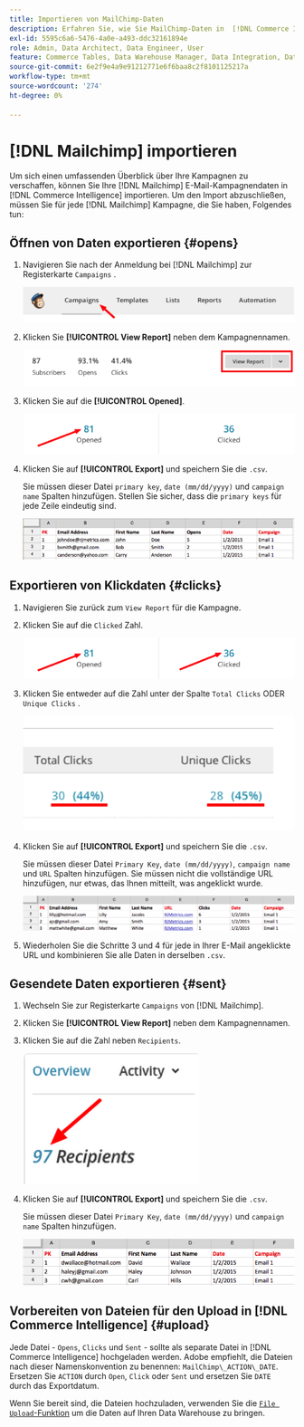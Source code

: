 ```yaml
---
title: Importieren von MailChimp-Daten
description: Erfahren Sie, wie Sie MailChimp-Daten in  [!DNL Commerce Intelligence].
exl-id: 5595c6a6-5476-4a0e-a493-ddc32161894e
role: Admin, Data Architect, Data Engineer, User
feature: Commerce Tables, Data Warehouse Manager, Data Integration, Data Import/Export
source-git-commit: 6e2f9e4a9e91212771e6f6baa8c2f8101125217a
workflow-type: tm+mt
source-wordcount: '274'
ht-degree: 0%

---
```


# [!DNL Mailchimp] importieren

Um sich einen umfassenden Überblick über Ihre Kampagnen zu verschaffen, können Sie Ihre [!DNL Mailchimp] E-Mail-Kampagnendaten in [!DNL Commerce Intelligence] importieren. Um den Import abzuschließen, müssen Sie für jede [!DNL Mailchimp] Kampagne, die Sie haben, Folgendes tun:

## Öffnen von Daten exportieren {#opens}

1. Navigieren Sie nach der Anmeldung bei [!DNL Mailchimp] zur Registerkarte `Campaigns` .

   ![Importieren von MailChimp 1](../../../assets/import-mailchimp-1.png)

1. Klicken Sie **[!UICONTROL View Report]** neben dem Kampagnennamen.

   ![Importieren von MailChimp 2](../../../assets/import-mailchimp-2.png)

1. Klicken Sie auf die **[!UICONTROL Opened]**.

   ![Importieren von MailChimp 3](../../../assets/import-mailchimp-3.png)

1. Klicken Sie auf **[!UICONTROL Export]** und speichern Sie die `.csv`.

   Sie müssen dieser Datei `primary key`, `date (mm/dd/yyyy)` und `campaign name` Spalten hinzufügen. Stellen Sie sicher, dass die `primary keys` für jede Zeile eindeutig sind.

   ![Importieren von MailChimp 4](../../../assets/import-mailchimp-4.png)

## Exportieren von Klickdaten {#clicks}

1. Navigieren Sie zurück zum `View Report` für die Kampagne.

1. Klicken Sie auf die `Clicked` Zahl.

   ![Importieren von MailChimp 5](../../../assets/import-mailchimp-5.png)

1. Klicken Sie entweder auf die Zahl unter der Spalte `Total Clicks` ODER `Unique Clicks` .

   ![Importieren von MailChimp 6](../../../assets/import-mailchimp-6.png)

1. Klicken Sie auf **[!UICONTROL Export]** und speichern Sie die `.csv`.

   Sie müssen dieser Datei `Primary Key`, `date (mm/dd/yyyy)`, `campaign name` und `URL` Spalten hinzufügen. Sie müssen nicht die vollständige URL hinzufügen, nur etwas, das Ihnen mitteilt, was angeklickt wurde.

   ![Importieren von MailChimp 7](../../../assets/import-mailchimp-7.png)

1. Wiederholen Sie die Schritte 3 und 4 für jede in Ihrer E-Mail angeklickte URL und kombinieren Sie alle Daten in derselben `.csv`.

## Gesendete Daten exportieren {#sent}

1. Wechseln Sie zur Registerkarte `Campaigns` von [!DNL Mailchimp].

1. Klicken Sie **[!UICONTROL View Report]** neben dem Kampagnennamen.

1. Klicken Sie auf die Zahl neben `Recipients`.

   ![Importieren von MailChimp 8](../../../assets/import-mailchimp-8.png)

1. Klicken Sie auf **[!UICONTROL Export]** und speichern Sie die `.csv`.

   Sie müssen dieser Datei `Primary Key`, `date (mm/dd/yyyy)` und `campaign name` Spalten hinzufügen.

   ![Importieren von MailChimp 9](../../../assets/import-mailchimp-9.png)

## Vorbereiten von Dateien für den Upload in [!DNL Commerce Intelligence] {#upload}

Jede Datei - `Opens`, `Clicks` und `Sent` - sollte als separate Datei in [!DNL Commerce Intelligence] hochgeladen werden. Adobe empfiehlt, die Dateien nach dieser Namenskonvention zu benennen: `MailChimp\_ACTION\_DATE`. Ersetzen Sie `ACTION` durch `Open`, `Click` oder `Sent` und ersetzen Sie `DATE` durch das Exportdatum.

Wenn Sie bereit sind, die Dateien hochzuladen, verwenden Sie die [`File Upload`-Funktion](../connecting-data/using-file-uploader.md) um die Daten auf Ihren Data Warehouse zu bringen.
